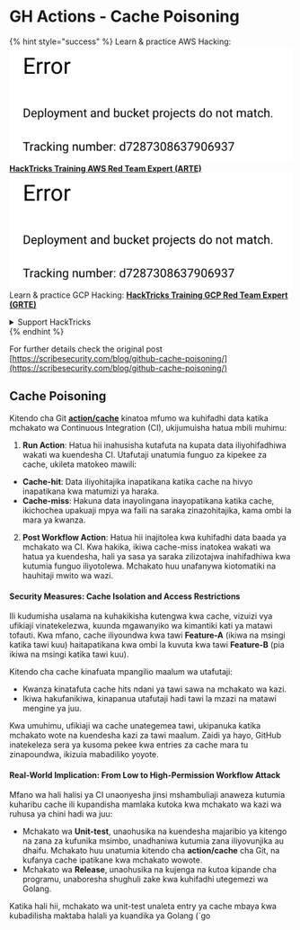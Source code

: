 # GH Actions - Cache Poisoning

{% hint style="success" %}
Learn & practice AWS Hacking:<img src="../../../.gitbook/assets/image (1) (1).png" alt="" data-size="line">[**HackTricks Training AWS Red Team Expert (ARTE)**](https://training.hacktricks.xyz/courses/arte)<img src="../../../.gitbook/assets/image (1) (1).png" alt="" data-size="line">\
Learn & practice GCP Hacking: <img src="../../../.gitbook/assets/image (2).png" alt="" data-size="line">[**HackTricks Training GCP Red Team Expert (GRTE)**<img src="../../../.gitbook/assets/image (2).png" alt="" data-size="line">](https://training.hacktricks.xyz/courses/grte)

<details>

<summary>Support HackTricks</summary>

* Check the [**subscription plans**](https://github.com/sponsors/carlospolop)!
* **Join the** 💬 [**Discord group**](https://discord.gg/hRep4RUj7f) or the [**telegram group**](https://t.me/peass) or **follow** us on **Twitter** 🐦 [**@hacktricks\_live**](https://twitter.com/hacktricks\_live)**.**
* **Share hacking tricks by submitting PRs to the** [**HackTricks**](https://github.com/carlospolop/hacktricks) and [**HackTricks Cloud**](https://github.com/carlospolop/hacktricks-cloud) github repos.

</details>
{% endhint %}

For further details check the original post [https://scribesecurity.com/blog/github-cache-poisoning/](https://scribesecurity.com/blog/github-cache-poisoning/)

## Cache Poisoning

Kitendo cha Git [**action/cache**](https://github.com/actions/cache) kinatoa mfumo wa kuhifadhi data katika mchakato wa Continuous Integration (CI), ukijumuisha hatua mbili muhimu:

1. **Run Action**: Hatua hii inahusisha kutafuta na kupata data iliyohifadhiwa wakati wa kuendesha CI. Utafutaji unatumia funguo za kipekee za cache, ukileta matokeo mawili:
* **Cache-hit**: Data iliyohitajika inapatikana katika cache na hivyo inapatikana kwa matumizi ya haraka.
* **Cache-miss**: Hakuna data inayolingana inayopatikana katika cache, ikichochea upakuaji mpya wa faili na saraka zinazohitajika, kama ombi la mara ya kwanza.
2. **Post Workflow Action**: Hatua hii inajitolea kwa kuhifadhi data baada ya mchakato wa CI. Kwa hakika, ikiwa cache-miss inatokea wakati wa hatua ya kuendesha, hali ya sasa ya saraka zilizotajwa inahifadhiwa kwa kutumia funguo iliyotolewa. Mchakato huu unafanywa kiotomatiki na hauhitaji mwito wa wazi.

#### Security Measures: Cache Isolation and Access Restrictions

Ili kudumisha usalama na kuhakikisha kutengwa kwa cache, vizuizi vya ufikiaji vinatekelezwa, kuunda mgawanyiko wa kimantiki kati ya matawi tofauti. Kwa mfano, cache iliyoundwa kwa tawi **Feature-A** (ikiwa na msingi katika tawi kuu) haitapatikana kwa ombi la kuvuta kwa tawi **Feature-B** (pia ikiwa na msingi katika tawi kuu).

Kitendo cha cache kinafuata mpangilio maalum wa utafutaji:

* Kwanza kinatafuta cache hits ndani ya tawi sawa na mchakato wa kazi.
* Ikiwa hakufanikiwa, kinapanua utafutaji hadi tawi la mzazi na matawi mengine ya juu.

Kwa umuhimu, ufikiaji wa cache unategemea tawi, ukipanuka katika mchakato wote na kuendesha kazi za tawi maalum. Zaidi ya hayo, GitHub inatekeleza sera ya kusoma pekee kwa entries za cache mara tu zinapoundwa, ikizuia mabadiliko yoyote.

#### Real-World Implication: From Low to High-Permission Workflow Attack

Mfano wa hali halisi ya CI unaonyesha jinsi mshambuliaji anaweza kutumia kuharibu cache ili kupandisha mamlaka kutoka kwa mchakato wa kazi wa ruhusa ya chini hadi wa juu:

* Mchakato wa **Unit-test**, unaohusika na kuendesha majaribio ya kitengo na zana za kufunika msimbo, unadhaniwa kutumia zana iliyovunjika au dhaifu. Mchakato huu unatumia kitendo cha **action/cache** cha Git, na kufanya cache ipatikane kwa mchakato wowote.
* Mchakato wa **Release**, unaohusika na kujenga na kutoa kipande cha programu, unaboresha shughuli zake kwa kuhifadhi utegemezi wa Golang.

Katika hali hii, mchakato wa unit-test unaleta entry ya cache mbaya kwa kubadilisha maktaba halali ya kuandika ya Golang (\`go
